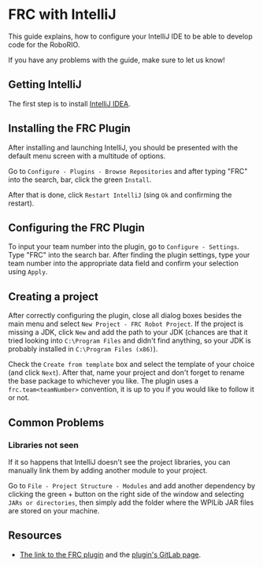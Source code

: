 # FRC with IntelliJ

This guide explains, how to configure your IntelliJ IDE to be able to develop code for the RoboRIO.

If you have any problems with the guide, make sure to let us know!

## Getting IntelliJ
The first step is to install [IntelliJ IDEA](https://www.jetbrains.com/idea/).

## Installing the FRC Plugin

After installing and launching IntelliJ, you should be presented with the default menu screen with a multitude of options.

Go to `Configure - Plugins - Browse Repositories` and after typing "FRC" into the search, bar, click the green `Install`.

After that is done, click `Restart IntelliJ` (sing `Ok` and confirming the restart).

## Configuring the FRC Plugin

To input your team number into the plugin, go to `Configure - Settings`. Type "FRC" into the search bar. After finding the plugin settings, type your team number into the appropriate data field and confirm your selection using `Apply`.


## Creating a project

After correctly configuring the plugin, close all dialog boxes besides the main menu and select `New Project - FRC Robot Project`. If the project is missing a JDK, click `New` and add the path to your JDK (chances are that it tried looking into `C:\Program Files` and didn't find anything, so your JDK is probably installed in `C:\Program Files (x86)`).

Check the `Create from template` box and select the template of your choice (and click `Next`). After that, name your project and don't forget to rename the base package to whichever you like. The plugin uses a `frc.team<teamNumber>` convention, it is up to you if you would like to follow it or not.


## Common Problems

### Libraries not seen
If it so happens that IntelliJ doesn't see the project libraries, you can manually link them by adding another module to your project.

Go to `File - Project Structure - Modules` and add another dependency by clicking the green + button on the right side of the window and selecting `JARs or directories`, then simply add the folder where the WPILib JAR files are stored on your machine. 

## Resources
* [The link to the FRC plugin](https://plugins.jetbrains.com/plugin/9405-frc) and the [plugin's GitLab page](https://gitlab.com/Javaru/frc-intellij-idea-plugin).